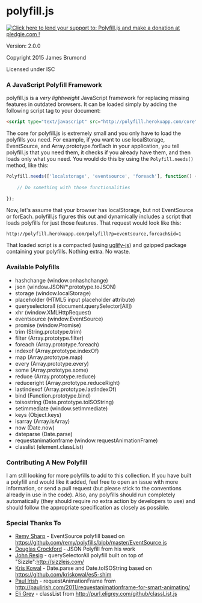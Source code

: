 # polyfill.js

<a href='https://pledgie.com/campaigns/28605'><img alt='Click here to lend your support to: Polyfill.js and make a donation at pledgie.com !' src='https://pledgie.com/campaigns/28605.png?skin_name=chrome' border='0' ></a>

Version: 2.0.0

Copyright 2015 James Brumond

Licensed under ISC

### A JavaScript Polyfill Framework

polyfill.js is a *very lightweight* JavaScript framework for replacing missing features in outdated browsers. It can be loaded simply by adding the following script tag to your document:

```html
<script type="text/javascript" src="http://polyfill.herokuapp.com/core"></script>
```

The core for polyfill.js is extremely small and you only have to load the polyfills you need. For example, if you want to use localStorage, EventSource, and Array.prototype.forEach in your application, you tell polyfill.js that you need them, it checks if you already have them, and then loads only what you need. You would do this by using the `Polyfill.needs()` method, like this:

```javascript
Polyfill.needs(['localstorage', 'eventsource', 'foreach'], function() {
    
    // Do something with those functionalities
    	
});
```

Now, let's assume that your browser has localStorage, but not EventSource or forEach. polyfill.js figures this out and dynamically includes a script that loads polyfills for just those features. That request would look like this:

```
http://polyfill.herokuapp.com/polyfill?p=eventsource,foreach&id=1
```

That loaded script is a compacted (using [uglify-js](https://github.com/mishoo/UglifyJS)) and gzipped package containing your polyfills. Nothing extra. No waste.

### Available Polyfills

* hashchange (window.onhashchange)
* json (window.JSON/*.prototype.toJSON)
* storage (window.localStorage)
* placeholder (HTML5 input placeholder attribute)
* queryselectorall (document.querySelector[All])
* xhr (window.XMLHttpRequest)
* eventsource (window.EventSource)
* promise (window.Promise)
* trim (String.prototype.trim)
* filter (Array.prototype.filter)
* foreach (Array.prototype.foreach)
* indexof (Array.prototype.indexOf)
* map (Array.prototype.map)
* every (Array.prototype.every)
* some (Array.prototype.some)
* reduce (Array.prototype.reduce)
* reduceright (Array.prototype.reduceRight)
* lastindexof (Array.prototype.lastIndexOf)
* bind (Function.prototype.bind)
* toisostring (Date.prototype.toISOString)
* setimmediate (window.setImmediate)
* keys (Object.keys)
* isarray (Array.isArray)
* now (Date.now)
* dateparse (Date.parse)
* requestanimationframe (window.requestAnimationFrame)
* classlist (element.classList)

### Contributing A New Polyfill

I am still looking for more polyfills to add to this collection. If you have built a polyfill and would like it added, feel free to open an issue with more information, or send a pull request (but please stick to the conventions already in use in the code). Also, any polyfills should run completely automatically (they should require *no* extra action by developers to use) and should follow the appropriate specification as closely as possible.

### Special Thanks To

* [Remy Sharp](http://remysharp.com/) - EventSource polyfill based on https://github.com/remy/polyfills/blob/master/EventSource.js
* [Douglas Crockford](http://www.crockford.com/) - JSON Polyfill from his work
* [John Resig](http://ejohn.org/) - querySelectorAll polyfill built on top of "Sizzle":http://sizzlejs.com/
* [Kris Kowal](https://github.com/kriskowal) - Date.parse and Date.toISOString based on https://github.com/kriskowal/es5-shim
* [Paul Irish](http://paulirish.com/) - requestAnimationFrame from http://paulirish.com/2011/requestanimationframe-for-smart-animating/
* [Eli Grey](http://eligrey.com) - classList from http://purl.eligrey.com/github/classList.js

